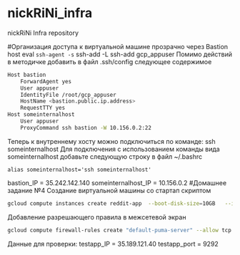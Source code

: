 # nickRiNi_infra
nickRiNi Infra repository

#Организация доступа к виртуальной машине прозрачно через Bastion host
eval `ssh-agent -s`
ssh-add -L
ssh-add gcp_appuser
Помимо действий в методичке добавить в файл .ssh/config следующее содержимое
```bash
Host bastion
    ForwardAgent yes
    User appuser
    IdentityFile /root/gcp_appuser
    HostName <bastion.public.ip.address>
    RequestTTY yes
Host someinternalhost
    User appuser
    ProxyCommand ssh bastion -W 10.156.0.2:22
```
Теперь к внутреннему хосту можно подключиться по команде: ssh someinternalhost
Для подключения с использованием команды вида someinternalhost добавьте следующую строку в файл ~/.bashrc
```
alias someinternalhost='ssh someinternalhost'
```


bastion_IP = 35.242.142.140
someinternalhost_IP = 10.156.0.2
#Домашнее задание №4
Создание виртуальной машины со стартап скриптом
```bash
gcloud compute instances create reddit-app  --boot-disk-size=10GB   --image-family ubuntu-1604-lts   --image-project=ubuntu-os-cloud   --machine-type=g1-small   --tags puma-server   --restart-on-failure  --metadata-from-file startup-script=startup.sh
```
Добавление разрешающего правила в межсетевой экран
```bash
gcloud compute firewall-rules create "default-puma-server" --allow tcp:9292 --source-ranges="0.0.0.0/0" --target-tags="puma-server"
```
Данные для проверки:
testapp_IP = 35.189.121.40
testapp_port = 9292
